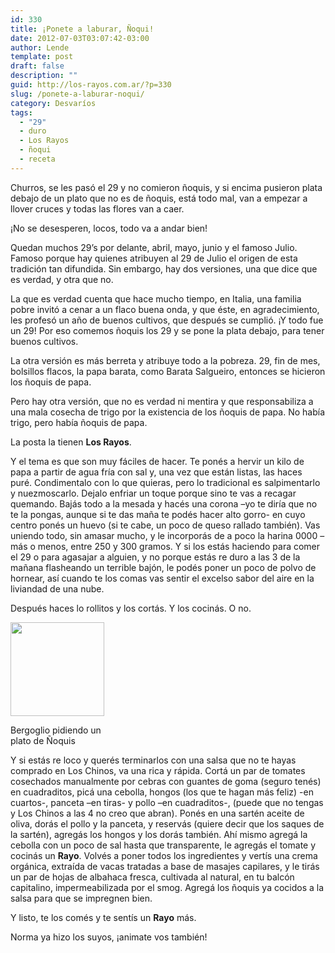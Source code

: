 ```yaml
---
id: 330
title: ¡Ponete a laburar, Ñoqui!
date: 2012-07-03T03:07:42-03:00
author: Lende
template: post
draft: false
description: ""
guid: http://los-rayos.com.ar/?p=330
slug: /ponete-a-laburar-noqui/
category: Desvaríos
tags:
  - "29"
  - duro
  - Los Rayos
  - ñoqui
  - receta
---
```

Churros, se les pasó el 29 y no comieron ñoquis, y si encima pusieron plata debajo de un plato que no es de ñoquis, está todo mal, van a empezar a llover cruces y todas las flores van a caer.

¡No se desesperen, locos, todo va a andar bien!

Quedan muchos 29’s por delante, abril, mayo, junio y el famoso Julio. Famoso porque hay quienes atribuyen al 29 de Julio el origen de esta tradición tan difundida. Sin embargo, hay dos versiones, una que dice que es verdad, y otra que no.

La que es verdad cuenta que hace mucho tiempo, en Italia, una familia pobre invitó a cenar a un flaco buena onda, y que éste, en agradecimiento, les profesó un año de buenos cultivos, que después se cumplió. ¡Y todo fue un 29! Por eso comemos ñoquis los 29 y se pone la plata debajo, para tener buenos cultivos.

La otra versión es más berreta y atribuye todo a la pobreza. 29, fin de mes, bolsillos flacos, la papa barata, como Barata Salgueiro, entonces se hicieron los ñoquis de papa.

Pero hay otra versión, que no es verdad ni mentira y que responsabiliza a una mala cosecha de trigo por la existencia de los ñoquis de papa. No había trigo, pero había ñoquis de papa.

La posta la tienen **Los Rayos**.

Y el tema es que son muy fáciles de hacer. Te ponés a hervir un kilo de papa a partir de agua fría con sal y, una vez que están listas, las haces puré. Condimentalo con lo que quieras, pero lo tradicional es salpimentarlo y nuezmoscarlo. Dejalo enfriar un toque porque sino te vas a recagar quemando. Bajás todo a la mesada y hacés una corona –yo te diría que no te la pongas, aunque si te das maña te podés hacer alto gorro- en cuyo centro ponés un huevo (si te cabe, un poco de queso rallado también). Vas uniendo todo, sin amasar mucho, y le incorporás de a poco la harina 0000 –más o menos, entre 250 y 300 gramos. Y si los estás haciendo para comer el 29 o para agasajar a alguien, y no porque estás re duro a las 3 de la mañana flasheando un terrible bajón, le podés poner un poco de polvo de hornear, así cuando te los comas vas sentir el excelso sabor del aire en la liviandad de una nube.

Después haces lo rollitos y los cortás. Y los cocinás. O no.

<div id="attachment_332" style="width: 160px" class="wp-caption alignright">
  <img aria-describedby="caption-attachment-332" class="size-thumbnail wp-image-332" title="images" src="https://los-rayos.com/wp-content/uploads/2012/03/images1-150x150.jpg" alt="" width="150" height="150" />
  
  <p id="caption-attachment-332" class="wp-caption-text">
    Bergoglio pidiendo un plato de Ñoquis
  </p>
</div>

Y si estás re loco y querés terminarlos con una salsa que no te hayas comprado en Los Chinos, va una rica y rápida. Cortá un par de tomates cosechados manualmente por cebras con guantes de goma (seguro tenés) en cuadraditos, picá una cebolla, hongos (los que te hagan más feliz) -en cuartos-, panceta –en tiras- y pollo –en cuadraditos-, (puede que no tengas y Los Chinos a las 4 no creo que abran). Ponés en una sartén aceite de oliva, dorás el pollo y la panceta, y reservás (quiere decir que los saques de la sartén), agregás los hongos y los dorás también. Ahí mismo agregá la cebolla con un poco de sal hasta que transparente, le agregás el tomate y cocinás un **Rayo**. Volvés a poner todos los ingredientes y vertís una crema orgánica, extraída de vacas tratadas a base de masajes capilares, y le tirás un par de hojas de albahaca fresca, cultivada al natural, en tu balcón capitalino, impermeabilizada por el smog. Agregá los ñoquis ya cocidos a la salsa para que se impregnen bien.

Y listo, te los comés y te sentís un **Rayo** más.

Norma ya hizo los suyos, ¡animate vos también!